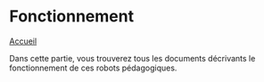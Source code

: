 # Fonctionnement

[Accueil](accueil.md)

Dans cette partie, vous trouverez tous les documents décrivants le fonctionnement de ces robots pédagogiques. 
